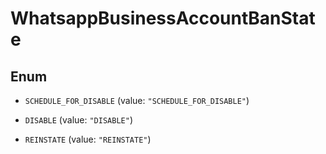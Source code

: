 

# WhatsappBusinessAccountBanState

## Enum


* `SCHEDULE_FOR_DISABLE` (value: `"SCHEDULE_FOR_DISABLE"`)

* `DISABLE` (value: `"DISABLE"`)

* `REINSTATE` (value: `"REINSTATE"`)



